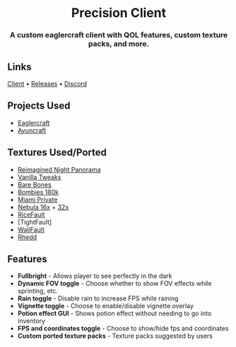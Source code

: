 <div align="center">

# Precision Client

### A custom eaglercraft client with QOL features, custom texture packs, and more. 

</div>

## Links

[Client](https://precisionclient.vercel.app) • [Releases](https://github.com/etcherfx/precisionclient/releases)
• [Discord](https://discord.gg/agFak6frsj)

## Projects Used

- [Eaglercraft](https://github.com/lax1dude/eaglercraft)
- [Ayuncraft](https://github.com/ayunami2000/ayuncraft)

## Textures Used/Ported

- [Reimagined Night Panorama](https://www.planetminecraft.com/texture-pack/reimagined-night-panorama)
- [Vanilla Tweaks](https://vanillatweaks.net/)
- [Bare Bones](https://www.planetminecraft.com/texture-pack/bare-bones/)
- [Bombies 180k](https://www.youtube.com/watch?v=Y3tbXdp2MXg)
- [Miami Private](https://www.youtube.com/watch?v=Jj3izxG1Mf4)
- [Nebula 16x](https://www.youtube.com/watch?v=Bijo4lzp31k) + [32x](https://www.youtube.com/watch?v=mCxuobFmvQ0)
- [RiceFault](https://discord.com/invite/B6gYvUNvZm)
- [TightFault]
- [WaliFault](https://www.youtube.com/watch?v=2olMdzgQ4tE)
- [Rhedd](https://discord.gg/cS2rryhHBz)

## Features

- **Fullbright** - Allows player to see perfectly in the dark
- **Dynamic FOV toggle** - Choose whether to show FOV effects while sprinting, etc.
- **Rain toggle** - Disable rain to increase FPS while raining
- **Vignette toggle** - Choose to enable/disable vignette overlay
- **Potion effect GUI** - Shows potion effect without needing to go into inventory
- **FPS and coordinates toggle** - Choose to show/hide fps and coordinates
- **Custom ported texture packs** - Texture packs suggested by users
